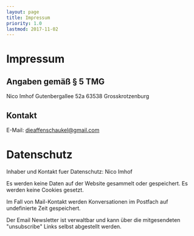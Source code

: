 ```yaml
---
layout: page
title: Impressum
priority: 1.0
lastmod: 2017-11-02
---
```


# Impressum

## Angaben gem&auml;&szlig; &sect; 5 TMG

Nico Imhof
Gutenbergallee 52a
63538 Grosskrotzenburg

## Kontakt

E-Mail: <dieaffenschaukel@gmail.com>

# Datenschutz

Inhaber und Kontakt fuer Datenschutz: Nico Imhof

Es werden keine Daten auf der Website gesammelt oder gespeichert. Es werden keine Cookies gesetzt.

Im Fall von Mail-Kontakt werden Konversationen im Postfach auf undefinierte Zeit gespeichert.

Der Email Newsletter ist verwaltbar und kann über die mitgesendeten "unsubscribe" Links selbst abgestellt werden. 
